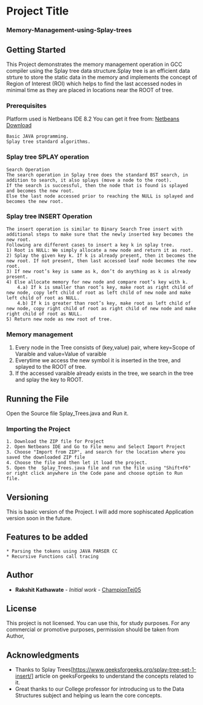 # Project Title

### Memory-Management-using-Splay-trees

## Getting Started
This Project demonstrates the memory management operation in GCC compiler using the Splay tree data structure.Splay tree is an efficient data strture to store the static data in the memory and implements the concept of Region of Interest (ROI) which helps to find the last accessed nodes in minimal time as they are placed in locations near the ROOT of tree.

### Prerequisites

Platform used is Netbeans IDE 8.2
You can get it free from:   [Netbeans Download](https://netbeans.org/downloads/)
```
Basic JAVA programming.
Splay tree standard algorithms.
```
### Splay tree SPLAY operation

```
Search Operation
The search operation in Splay tree does the standard BST search, in addition to search, it also splays (move a node to the root).
If the search is successful, then the node that is found is splayed and becomes the new root. 
Else the last node accessed prior to reaching the NULL is splayed and becomes the new root.
```

### Splay tree INSERT Operation
```
The insert operation is similar to Binary Search Tree insert with additional steps to make sure that the newly inserted key becomes the new root.
Following are different cases to insert a key k in splay tree.
1) Root is NULL: We simply allocate a new node and return it as root.
2) Splay the given key k. If k is already present, then it becomes the new root. If not present, then last accessed leaf node becomes the new root.
3) If new root’s key is same as k, don’t do anything as k is already present.
4) Else allocate memory for new node and compare root’s key with k.
    4.a) If k is smaller than root’s key, make root as right child of new node, copy left child of root as left child of new node and make left child of root as NULL.
    4.b) If k is greater than root’s key, make root as left child of new node, copy right child of root as right child of new node and make right child of root as NULL.
5) Return new node as new root of tree.
```

### Memory management
1. Every node in the Tree consists of (key,value) pair, where key=Scope of Varaible and value=Value of varaible
2. Everytime we access the new symbol it is inserted in the tree, and splayed to the ROOT of tree.
3. If the accessed varaible already exists in the tree, we search in the tree and splay the key to ROOT.

## Running the File

Open the Source file Splay_Trees.java and Run it. 

### Importing the Project
```
1. Download the ZIP file for Project
2. Open Netbeans IDE and Go to File menu and Select Import Project
3. Choose "Import from ZIP", and search for the location where you saved the downloaded ZIP file
4. Choose the file and then let it load the project.
5. Open the  Splay_Trees.java file and run the file using "Shift+F6" or right click anywhere in the Code pane and choose option to Run file.
```
## Versioning

This is basic version of the Project. I will add more sophiscated Application version soon in the future.

## Features to be added

```
* Parsing the tokens using JAVA PARSER CC
* Recursive Functions call tracing

```

## Author

* **Rakshit Kathawate** - *Initial work* - [ChampionTej05](https://github.com/ChampionTej05)

## License

This project is not licensed. You can use this, for study purposes. For any commercial or promotive purposes, permission should be taken from Author,

## Acknowledgments

* Thanks to Splay Trees[https://www.geeksforgeeks.org/splay-tree-set-1-insert/] article on geeksForgeeks to understand the concepts related to it.
* Great thanks to our College professor for introducing us to the Data Structures subject and helping us learn the core concepts.
